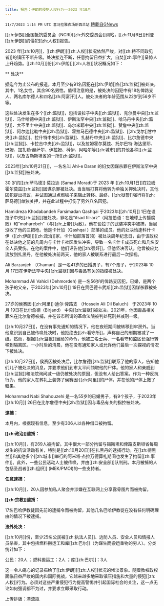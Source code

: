 ```yaml
---
title: 报告：伊朗的侵犯人权行为——2023 年10月
---
```

`11/7/2023 1:14 PM UTC 喜马拉雅农场新西兰站` [轉載自GNews](https://gnews.org/articles/1936310)

[[zh:伊朗]]全国抵抗委员会（NCRI)[[zh:外交委员会]]网站，[[zh:11月6日]]刊登[[zh:伊朗]]的侵犯[[zh:人权]]报告。

2023 年[[zh:10月]]，[[zh:伊朗]][[zh:人权]]状况依然严峻，对[[zh:持不同政见者]]的镇压不断升级。处决接连不断，任意拘留日益扩大，自焚[[zh:事件]]呈惊人上升趋势。[[zh:10月]]份[[zh:伊朗]][[zh:人权]]状况概况如下：

** 处决**

据迄今为止公布的报道，本月至少有91名囚犯在[[zh:伊朗]]各[[zh:监狱]]被处决。其中，1名女性，其余90名男性。值得注意的是，被处决的囚犯中有18名俾路支人、两名库尔德人和四名[[zh:阿富汗]]人。被处决者的年龄范围从22岁到56岁不等。

这些处决发生在多个[[zh:监狱]]，包括设拉子中央[[zh:监狱]]、克尔曼中央[[zh:监狱]]、马什哈德中央[[zh:监狱]]、伊斯法罕中央[[zh:监狱]]、哈马丹中央[[zh:监狱]]、大不里士中央[[zh:监狱]]、乌尔米耶中央[[zh:监狱]]、赞詹中央[[zh:监狱]]、阿尔达比勒中央[[zh:监狱]]、霍拉马巴德中央[[zh:监狱]]、[[zh:戈尔]]甘中央[[zh:监狱]]、拉什特中央[[zh:监狱]]、扎赫丹中央[[zh:监狱]]、比尔詹德中央[[zh:监狱]]、卡拉吉中央[[zh:监狱]]，以及拉姆霍尔莫兹、托尔巴特·海达里耶、巴姆、加扎勒·赫萨尔、伊拉姆、科伊、阿哈尔等[[zh:城市]]的其他各种[[zh:监狱]]，以及古勒斯坦省的一所[[zh:监狱]]。

2023年[[zh:10月21日]]，一名名叫 Ahl-e Daran 的妇女因谋杀罪在伊斯法罕中央[[zh:监狱]]被处决。

30 岁的[[zh:萨马德]]·莫拉迪 (Samad Moradi)于 2023 年 [[zh:10月1日]]在拉姆霍尔莫兹[[zh:监狱]]因谋杀罪被处决。当当局打算将他转为单独关押处决时，其他囚犯提出抗议，并试图通过点燃毯子来阻止转移。最终，[[zh:狱警]]强行将[[zh:萨马德]]单独关押，并在此过程中打伤了另外八名囚犯。

Hamidreza Khodabandeh Farsimadan Qashqai 于2023年[[zh:10月]] 1日在设拉子中央[[zh:监狱]]被处决，罪名是“ifsad fil-arz”（阿拉伯语：在地球上传播腐败）和“moharebeh”（与[[zh:上帝]]为敌）。他在设拉子的武装冲突中被捕，当局没收了他的三把枪。他是卡什加（Qashqai ）部落的成员。他的处决恰逢科什卡伊（[[zh:伊朗]][[zh:政治]]家，卡什加部落首领）被处决周年纪念日，由于该政权在处决他之前的几周内与卡什卡社区发生冲突，导致一名卡什卡成员死亡和几名安全人员受伤。在他的案件中，他们诬告他[[zh:强奸]]，但他坚决否认。他曾被应允流放到扎黑丹，在他被处决前两天，他的家人被联系进行最后一次探视。

Ali Barzanjeh （Chaman）是一名41岁的已婚男子，有7个孩子，于2023年 10 月 17日在伊斯法罕中央[[zh:监狱]]因与毒品有关的指控被处决。

Mohammad Ali Vahidi (Dehmordeh) 是一名56岁的俾路支囚犯，已婚，是两个孩子的父亲，于2023年[[zh:10月]] 19日在贡巴德卡武斯[[zh:监狱]]因谋杀罪被处决。

27岁的侯赛因·[[zh:阿里]]·迪尔·俾路支 （Hossein Ali Dil Baluch） 于2023年 10 月 19日在比尔詹德（Birjand） 中央[[zh:监狱]]被处决。2021年，他因毒品相关罪名在比尔詹德被捕，并在该市所谓的革命法院被判处死刑并减刑一级。

[[zh:10月27日]]，在没有事先通知的情况下，他在夜班期间被转移到牢房外。当他意识到自己被传唤处决时，他拒绝去[[zh:看守所]]，声称自己的刑期被减了一级。然而，根据[[zh:监狱]]当局的命令，他被三名士兵、一名看守和监区长强行转移到隔离区。一小时后的清晨，他在没有通知家人或允许他们最后一次探视的情况下被处决。

[[zh:10月27日]]，侯赛因被处决后，比尔詹德[[zh:监狱]]联系了他的家人，告知他们儿子被处决的消息，并要求他们到市太平间领取他的尸体。他的家人和亲戚到[[zh:监狱]]和法院询问减一级仍被处决的原因，但没有人给出答案。作为一种反抗行为，他的家人在葬礼上装饰了侯赛因·[[zh:阿里]]的尸体，并在他的尸体上撒了糖果。

Mohammad Nabi Shahouzehi 是一名55岁的已婚男子，有9个孩子，于2023年[[zh:10月]] 26日在比尔詹德中央[[zh:监狱]]因与毒品有关的指控被处决。

**逮捕：**

本月内，根据现有信息，至少有306人以各种借口被拘留。

**[[zh:政治]]逮捕：**

[[zh:10月]]，有269人被拘留。其中很大一部分拘留与锡斯坦和俾路支斯坦省每周发生的抗议活动有关，特别是[[zh:10月20日]]在扎黑丹的逮捕行动。在[[zh:德黑兰]]和其他多个[[zh:城市]]举行的阿米塔·杰拉万德葬礼期间也发生了拘留[[zh:事件]]。此外，一些公民活动人士被传唤，并由[[zh:安全部]]队判刑。本月被捕的人包括圣战者[[zh:组织]] (MEK/PMOI)的一些支持者。

**任意逮捕：**

[[zh:10月]]，20人因参加私人聚会并涉嫌在互联网上分享露骨图片而被拘留。

**[[zh:宗教]]逮捕：**

17名巴哈伊教徒因先前的逮捕令而被拘留，其他几名巴哈伊教徒在没有任何明确理由的情况下被逮捕。

**法外处决：**

[[zh:10月]]份，至少25名公民被[[zh:执法人员]]、边防人员、安全人员和情报人员杀害，其中包括燃料搬运工和库[[zh:巴尔]]（为谋生而搬运重物的穷人）。分类统计如下：

公民：20人 ；燃料搬运工：2人 ；库[[zh:巴尔]]：3人

这一令人痛心的记录描绘了[[zh:伊朗]][[zh:人权]]状况的惨淡景象。随着教权政权面临日益严峻的国内和国际挑战，它越来越多地采取镇压措施和大量的侵犯[[zh:人权]]行为。必须对这些严重侵犯行为提高警惕并引起国际社会的关注，这一点无论如何强调都不为过，并要求立即采取行动。

上传排版：漂流瓶
